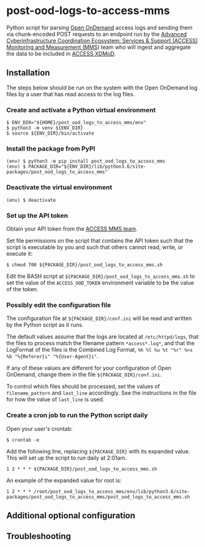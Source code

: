# post-ood-logs-to-access-mms
Python script for parsing [Open OnDemand](https://openondemand.org/) access logs and sending them via chunk-encoded POST requests to an endpoint run by the [Advanced Cyberinfrastructure Coordination Ecosystem: Services & Support (ACCESS) Monitoring and Measurement (MMS)](https://metrics.access-ci.org/) team who will ingest and aggregate the data to be included in [ACCESS XDMoD](https://xdmod.access-ci.org/).

## Installation
The steps below should be run on the system with the Open OnDemand log files by a user that has read access to the log files.

### Create and activate a Python virtual environment
```
$ ENV_DIR="${HOME}/post_ood_logs_to_access_mms/env"
$ python3 -m venv ${ENV_DIR}
$ source ${ENV_DIR}/bin/activate
```
### Install the package from PyPI
```
(env) $ python3 -m pip install post_ood_logs_to_access_mms
(env) $ PACKAGE_DIR="${ENV_DIR}/lib/python3.6/site-packages/post_ood_logs_to_access_mms"
```
### Deactivate the virtual environment
```
(env) $ deactivate
```
### Set up the API token
Obtain your API token from the [ACCESS MMS team](ccr-xdmod-help@buffalo.edu).

Set file permissions on the script that contains the API token such that the script is executable by you and such that others cannot read, write, or execute it:
```
$ chmod 700 ${PACKAGE_DIR}/post_ood_logs_to_access_mms.sh
```
Edit the BASH script at `${PACKAGE_DIR}/post_ood_logs_to_access_mms.sh` to set the value of the `ACCESS_OOD_TOKEN` environment variable to be the value of the token.

### Possibly edit the configuration file
The configuration file at `${PACKAGE_DIR}/conf.ini` will be read and written by the Python script as it runs.

The default values assume that the logs are located at `/etc/httpd/logs`, that the files to process match the filename pattern `*access*.log*`, and that the LogFormat of the files is the Combined Log Format, `%h %l %u %t "%r" %>s %b "%{Referer}i" "%{User-Agent}i"`.

If any of these values are different for your configuration of Open OnDemand, change them in the file `${PACKAGE_DIR}/conf.ini`.

To control which files should be processed, set the values of `filename_pattern` and `last_line` accordingly. See the instructions in the file for how the value of `last_line` is used.

### Create a cron job to run the Python script daily
Open your user's crontab:
```
$ crontab -e
```
Add the following line, replacing `${PACKAGE_DIR}` with its expanded value. This will set up the script to run daily at 2:01am.
```
1 2 * * * ${PACKAGE_DIR}/post_ood_logs_to_access_mms.sh
```
An example of the expanded value for root is:
```
1 2 * * * /root/post_ood_logs_to_access_mms/env/lib/python3.6/site-packages/post_ood_logs_to_access_mms/post_ood_logs_to_access_mms.sh
```
## Additional optional configuration
## Troubleshooting

